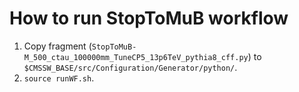 # How to run StopToMuB workflow

1. Copy fragment (`StopToMuB-M_500_ctau_100000mm_TuneCP5_13p6TeV_pythia8_cff.py`) to `$CMSSW_BASE/src/Configuration/Generator/python/`.
2. `source runWF.sh`.
